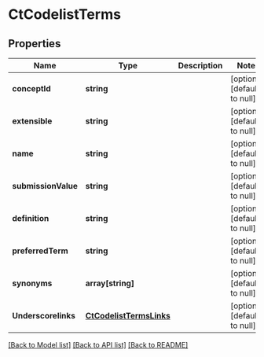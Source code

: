 # CtCodelistTerms

## Properties
Name | Type | Description | Notes
------------ | ------------- | ------------- | -------------
**conceptId** | **string** |  | [optional] [default to null]
**extensible** | **string** |  | [optional] [default to null]
**name** | **string** |  | [optional] [default to null]
**submissionValue** | **string** |  | [optional] [default to null]
**definition** | **string** |  | [optional] [default to null]
**preferredTerm** | **string** |  | [optional] [default to null]
**synonyms** | **array[string]** |  | [optional] [default to null]
**Underscorelinks** | [**CtCodelistTermsLinks**](CtCodelistTermsLinks.md) |  | [optional] [default to null]

[[Back to Model list]](../README.md#documentation-for-models) [[Back to API list]](../README.md#documentation-for-api-endpoints) [[Back to README]](../README.md)


